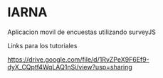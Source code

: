 # IARNA
Aplicacion movil de encuestas utilizando surveyJS


Links para los tutoriales

https://drive.google.com/file/d/1RvZPeX9F6Ef9-dyX_CQptf4WqLAQ1nSi/view?usp=sharing
